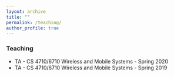 ```yaml
---
layout: archive
title: ""
permalink: /teaching/
author_profile: true
---
```

### Teaching

* TA - CS 4710/6710 Wireless and Mobile Systems - Spring 2020
* TA - CS 4710/6710 Wireless and Mobile Systems - Spring 2019